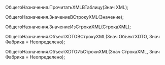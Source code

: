 
ОбщегоНазначения.ПрочитатьXMLВТаблицу(Знач XML);

ОбщегоНазначения.ЗначениеВСтрокуXML(Значение);

ОбщегоНазначения.ЗначениеИзСтрокиXML(СтрокаXML);

ОбщегоНазначения.ОбъектXDTOВСтрокуXML(Знач ОбъектXDTO, Знач Фабрика = Неопределено);

ОбщегоНазначения.ОбъектXDTOИзСтрокиXML(Знач СтрокаXML, Знач Фабрика = Неопределено);
